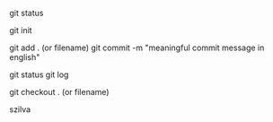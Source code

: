 git status

git init

git add . (or filename)
git commit -m "meaningful commit message in english"

git status
git log

git checkout . (or filename)

szilva
